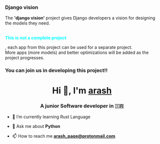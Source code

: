 <h3>Django vision</h3>

   
The <strong>'django vision'</strong> project gives Django developers a vision for designing the models they need.<br><br>
<p style="color: aqua;"><strong>This is not a complete project</strong></p>, each app from this project can be used for a separate project.<br>
More apps (more models) and better optimizations will be added as the project progresses.


### You can join us in developing this project!!


<h1 align="center">Hi 👋, I'm <a href="https://github.com/arashPQ" target="blank">
arash</a></h1>
<h3 align="center">A junior Software developer in &#127470&#127479 </h3>


- 🌱 I’m currently learning Rust Language

- 💬 Ask me about **Python**

- 📫 How to reach me **arash_paqe@protonmail.com**
